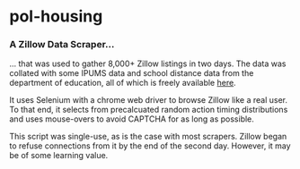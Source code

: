# pol-housing

### A Zillow Data Scraper...
<p>... that was used to gather 8,000+ Zillow listings in two days. The data was collated with some IPUMS data and school distance data from the department of education, all of which is freely available <a href="https://drive.google.com/drive/folders/1Rl5qRtpXdoL3UPHq1YbVJX0fisJj8dwo?usp=sharing">here</a>.</p>
<p>It uses Selenium with a chrome web driver to browse Zillow like a real user. To that end, it selects from precalcuated random action timing distributions and uses mouse-overs to avoid CAPTCHA for as long as possible.</p>
<p>This script was single-use, as is the case with most scrapers. Zillow began to refuse connections from it by the end of the second day. However, it may be of some learning value.</p>
